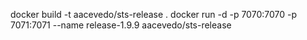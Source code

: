 docker build -t aacevedo/sts-release .
docker run -d  -p 7070:7070 -p 7071:7071 --name release-1.9.9 aacevedo/sts-release
